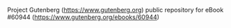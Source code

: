 Project Gutenberg (https://www.gutenberg.org) public repository for eBook #60944 (https://www.gutenberg.org/ebooks/60944)
